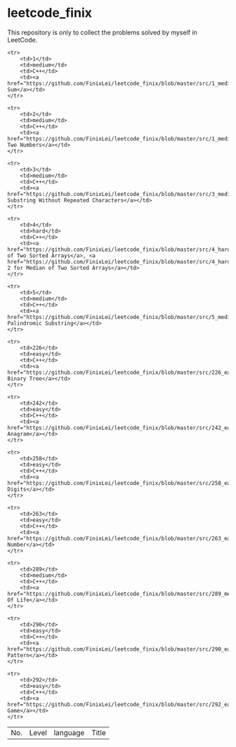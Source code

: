 # leetcode_finix

This repository is only to collect the problems solved by myself in LeetCode. 

<table>
	<tr>
		<td>No.</td>
		<td>Level</td>
		<td>language</td>
		<td>Title</td>
	</tr>

	<tr>
		<td>1</td>
		<td>medium</td>
		<td>C++</td>
		<td><a href="https://github.com/FinixLei/leetcode_finix/blob/master/src/1_medium_TwoSum.cpp">Two Sum</a></td>
	</tr>

	<tr>
		<td>2</td>
		<td>medium</td>
		<td>C++</td>
		<td><a href="https://github.com/FinixLei/leetcode_finix/blob/master/src/1_medium_TwoSum.cpp">Add Two Numbers</a></td>
	</tr>

	<tr>
		<td>3</td>
		<td>medium</td>
		<td>C++</td>
		<td><a href="https://github.com/FinixLei/leetcode_finix/blob/master/src/3_medium_LongestSubstringWithoutRepeatingCharacters.cpp">Longest Substring Without Repeated Characters</a></td>
	</tr>

	<tr>
		<td>4</td>
		<td>hard</td>
		<td>C++</td>
		<td><a href="https://github.com/FinixLei/leetcode_finix/blob/master/src/4_hard_MedianOfTwoSortedArrays.cpp">Median of Two Sorted Arrays</a>, <a href="https://github.com/FinixLei/leetcode_finix/blob/master/src/4_hard_MedianOfTwoSortedArrays_way2.cpp">Way 2 for Median of Two Sorted Arrays</a></td>
	</tr>

	<tr>
		<td>5</td>
		<td>medium</td>
		<td>C++</td>
		<td><a href="https://github.com/FinixLei/leetcode_finix/blob/master/src/5_medium_LongestPalindromicSubstring.cpp">Longest Palindromic Substring</a></td>
	</tr>
    
	<tr>
		<td>226</td>
		<td>easy</td>
		<td>C++</td>
		<td><a href="https://github.com/FinixLei/leetcode_finix/blob/master/src/226_easy_InvertBinaryTree.cpp">Invert Binary Tree</a></td>
	</tr>

	<tr>
		<td>242</td>
		<td>easy</td>
		<td>C++</td>
		<td><a href="https://github.com/FinixLei/leetcode_finix/blob/master/src/242_easy_ValidAnagram.cpp">Valid Anagram</a></td>
	</tr>

	<tr>
		<td>258</td>
		<td>easy</td>
		<td>C++</td>
		<td><a href="https://github.com/FinixLei/leetcode_finix/blob/master/src/258_easy_AddDigits.cpp">Add Digits</a></td>
	</tr>

	<tr>
		<td>263</td>
		<td>easy</td>
		<td>C++</td>
		<td><a href="https://github.com/FinixLei/leetcode_finix/blob/master/src/263_easy_UglyNumber.cpp">Ugly Number</a></td>
	</tr>

	<tr>
		<td>289</td>
		<td>medium</td>
		<td>C++</td>
		<td><a href="https://github.com/FinixLei/leetcode_finix/blob/master/src/289_medium_GameOfLife.cpp">Game Of Life</a></td>
	</tr>

	<tr>
		<td>290</td>
		<td>easy</td>
		<td>C++</td>
		<td><a href="https://github.com/FinixLei/leetcode_finix/blob/master/src/290_easy_WordPattern.cpp">Word Pattern</a></td>
	</tr>

	<tr>
		<td>292</td>
		<td>easy</td>
		<td>C++</td>
		<td><a href="https://github.com/FinixLei/leetcode_finix/blob/master/src/292_easy_NimGame.cpp">Nim Game</a></td>
	</tr>

</table>